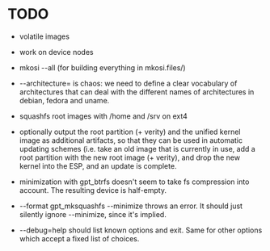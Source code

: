 # TODO

* volatile images

* work on device nodes

* mkosi --all (for building everything in mkosi.files/)

* --architecture= is chaos: we need to define a clear vocabulary of
  architectures that can deal with the different names of
  architectures in debian, fedora and uname.

* squashfs root images with /home and /srv on ext4

* optionally output the root partition (+ verity) and the unified
  kernel image as additional artifacts, so that they can be used in
  automatic updating schemes (i.e. take an old image that is currently
  in use, add a root partition with the new root image (+ verity), and
  drop the new kernel into the ESP, and an update is complete.

* minimization with gpt_btrfs doesn't seem to take fs compression into
  account. The resulting device is half-empty.

* --format gpt_mksquashfs --minimize throws an error. It should just
  silently ignore --minimize, since it's implied.

* --debug=help should list known options and exit. Same for other
  options which accept a fixed list of choices.

